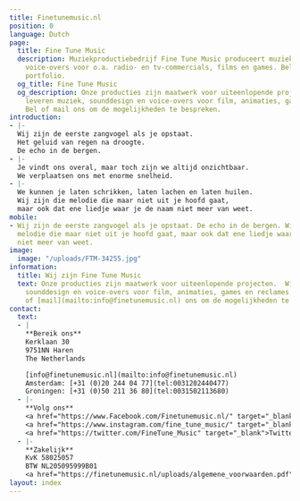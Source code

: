 ```yaml
---
title: Finetunemusic.nl
position: 0
language: Dutch
page:
  title: Fine Tune Music
  description: Muziekproductiebedrijf Fine Tune Music produceert muziek, sounds en
    voice-overs voor o.a. radio- en tv-commercials, films en games. Beluister ons
    portfolio.
  og_title: Fine Tune Music
  og_description: Onze producties zijn maatwerk voor uiteenlopende projecten. Wij
    leveren muziek, sounddesign en voice-overs voor film, animaties, games en reclames.
    Bel of mail ons om de mogelijkheden te bespreken.
introduction:
- |-
  Wij zijn de eerste zangvogel als je opstaat.
  Het geluid van regen na droogte.
  De echo in de bergen.
- |-
  Je vindt ons overal, maar toch zijn we altijd onzichtbaar.
  We verplaatsen ons met enorme snelheid.
- |-
  We kunnen je laten schrikken, laten lachen en laten huilen.
  Wij zijn die melodie die maar niet uit je hoofd gaat,
  maar ook dat ene liedje waar je de naam niet meer van weet.
mobile:
- Wij zijn de eerste zangvogel als je opstaat. De echo in de bergen. Wij zijn die
  melodie die maar niet uit je hoofd gaat, maar ook dat ene liedje waar je de naam
  niet meer van weet.
image:
  image: "/uploads/FTM-34255.jpg"
information:
  title: Wij zijn Fine Tune Music
  text: Onze producties zijn maatwerk voor uiteenlopende projecten.  Wij leveren muziek,
    sounddesign en voice-overs voor film, animaties, games en reclames. [Bel](tel:0031202440477)
    of [mail](mailto:info@finetunemusic.nl) ons om de mogelijkheden te bespreken.
contact:
  text:
  - |
    **Bereik ons**
    Kerklaan 30
    9751NN Haren
    The Netherlands

    [info@finetunemusic.nl](mailto:info@finetunemusic.nl)
    Amsterdam: [+31 (0)20 244 04 77](tel:0031202440477)
    Groningen: [+31 (0)50 211 36 80](tel:0031502113680)
  - |-
    **Volg ons**
    <a href="https://www.Facebook.com/Finetunemusic.nl/" target="_blank">Facebook</a>
    <a href="https://www.instagram.com/fine_tune_music/" target="_blank">Instagram</a>
    <a href="https://twitter.com/FineTune_Music" target="_blank">Twitter</a>
  - |-
    **Zakelijk**
    KvK 58025057
    BTW NL205095999B01
    <a href="https://finetunemusic.nl/uploads/algemene_voorwaarden.pdf" target="_blank">Algemene Voorwaarden</a>
layout: index
---
```


